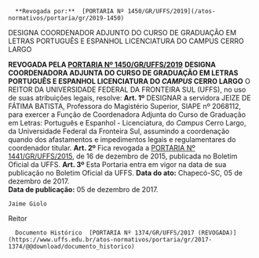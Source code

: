       **Revogada por:**  [PORTARIA Nº 1450/GR/UFFS/2019](/atos-normativos/portaria/gr/2019-1450) 

   DESIGNA COORDENADOR ADJUNTO DO CURSO DE GRADUAÇÃO EM LETRAS PORTUGUÊS E ESPANHOL LICENCIATURA DO CAMPUS CERRO LARGO  

 **REVOGADA PELA [PORTARIA Nº 1450/GR/UFFS/2019](https://www.uffs.edu.br/../2019-1450)**  **DESIGNA COORDENADORA ADJUNTA DO CURSO DE GRADUAÇÃO EM LETRAS PORTUGUÊS E ESPANHOL LICENCIATURA DO *CAMPUS*  CERRO LARGO** O REITOR DA UNIVERSIDADE FEDERAL DA FRONTEIRA SUL (UFFS), no uso de suas atribuições legais, resolve:  **Art. 1º**  DESIGNAR a servidora JEIZE DE FÁTIMA BATISTA, Professora do Magistério Superior, SIAPE nº 2068112, para exercer a Função de Coordenadora Adjunta do Curso de Graduação em Letras: Português e Espanhol - Licenciatura, do *Campus*  Cerro Largo, da Universidade Federal da Fronteira Sul, assumindo a coordenação quando dos afastamentos e impedimentos legais e regulamentares do coordenador titular. **Art. 2º**  Fica revogada a [PORTARIA Nº 1441/GR/UFFS/2015](https://www.uffs.edu.br/atos-normativos/portaria/gr/2015-1441), de 16 de dezembro de 2015, publicada no Boletim Oficial da UFFS. **Art. 3º**  Esta Portaria entra em vigor na data de sua publicação no Boletim Oficial da UFFS.        **Data do ato:** Chapecó-SC, 05 de dezembro de 2017.   
 **Data de publicação:**  05 de dezembro de 2017. 

    Jaime Giolo   
 Reitor 

      Documento Histórico  [PORTARIA Nº 1374/GR/UFFS/2017 (REVOGADA)](https://www.uffs.edu.br/atos-normativos/portaria/gr/2017-1374/@@download/documento_historico)     
      